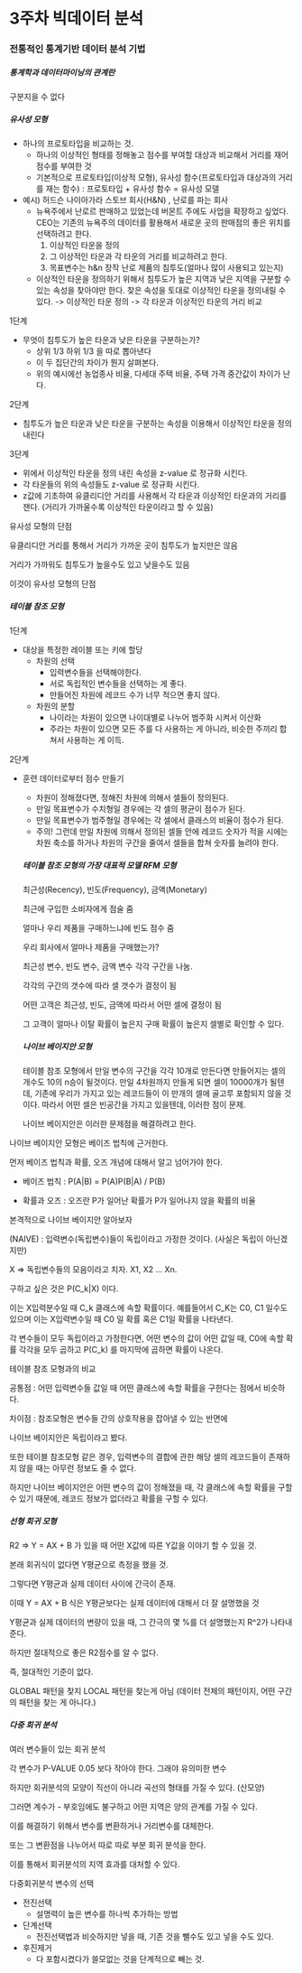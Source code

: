 # 3주차 빅데이터 분석



### 전통적인 통계기반 데이터 분석 기법



##### 통계학과 데이터마이닝의 관계란



구분지을 수 없다



##### 유사성 모형



- 하나의 프로토타입을 비교하는 것.
  - 하나의 이상적인 형태를 정해놓고 점수를 부여할 대상과 비교해서 거리를 재어 점수를 부여한 것
  - 기본적으로 프로토타입(이상적 모형), 유사성 함수(프로토타입과 대상과의 거리를 재는 함수) : 프로토타입 + 유사성 함수 = 유사성 모델
- 예시) 허드슨 나이아가라 스토브 회사(H&N) , 난로를 파는 회사
  - 뉴욕주에서 난로르 판매하고 있었는데 버몬트 주에도 사업을 확장하고 싶었다. CEO는 기존의 뉴욕주의 데이터를 활용해서 새로운 곳의 판매점의 좋은 위치를 선택하려고 한다.
    1. 이상적인 타운을 정의
    2. 그 이상적인 타운과 각 타운의 거리를 비교하려고 한다.
    3. 목표변수는 h&n 장작 난로 제품의 침투도(얼마나 많이 사용되고 있는지)
  - 이상적인 타운을 정의하기 위해서 침투도가 높은 지역과 낮은 지역을 구분할 수 있는 속성을 찾아야만 한다. 찾은 속성을 토대로 이상적인 타운을 정의내릴 수 있다. -> 이상적인 타운 정의 -> 각 타운과 이상적인 타운의 거리 비교



1단계

- 무엇이 침투도가 높은 타운과 낮은 타운을 구분하는가?
  - 상위 1/3 하위 1/3 을 따로 뽑아낸다
  - 이 두 집단간의 차이가 뭔지 살펴본다.
  - 위의 예시에선 농업종사 비율, 다세대 주택 비율, 주택 가격 중간값이 차이가 난다.

2단계

- 침투도가 높은 타운과 낮은 타운을 구분하는 속성을 이용해서 이상적인 타운을 정의 내린다

3단계

- 위에서 이상적인 타운을 정의 내린 속성을 z-value 로 정규화 시킨다.
- 각 타운들의 위의 속성들도 z-value 로 정규화 시킨다.
- z값에 기초하여 유클리디안 거리를 사용해서 각 타운과 이상적인 타운과의 거리를 잰다. (거리가 가까울수록 이상적인 타운이라고 할 수 있음)



유사성 모형의 단점



유클리디안 거리를 통해서 거리가 가까운 곳이 침투도가 높지만은 않음

거리가 가까워도 침투도가 높을수도 있고 낮을수도 있음

이것이 유사성 모형의 단점



##### 테이블 참조 모형



1단계

- 대상을 특정한 레이블 또는 키에 할당
  - 차원의 선택
    - 입력변수들을 선택해야한다. 
    - 서로 독립적인 변수들을 선택하는 게 좋다.
    - 만들어진 차원에 레코드 수가 너무 적으면 좋지 않다.
  - 차원의 분할
    - 나이라는 차원이 있으면 나이대별로 나누어 범주화 시켜서 이산화
    - 주라는 차원이 있으면 모든 주를 다 사용하는 게 아니라, 비슷한 주끼리 합쳐서 사용하는 게 이득.

2단계

- 훈련 데이터로부터 점수 만들기

  - 차원이 정해졌다면, 정해진 차원에 의해서 셀들이 정의된다.
  - 만일 목표변수가 수치형일 경우에는 각 셀의 평균이 점수가 된다.
  - 만일 목표변수가 범주형일 경우에는 각 셀에서 클래스의 비율이 점수가 된다.
  - 주의! 그런데 만일 차원에 의해서 정의된 셀들 안에 레코드 숫자가 적을 시에는 차원 축소를 하거나 차원의 구간을 줄여서 셀들을 합쳐 숫자를 늘려야 한다.

  

  

  

  ##### 테이블 참조 모형의 가장 대표적 모델 RFM 모형

  

  최근성(Recency), 빈도(Frequency), 금액(Monetary)

  

  최근에 구입한 소비자에게 점술 줌

  얼마나 우리 제품을 구매하느냐에 빈도 점수 줌

  우리 회사에서 얼마나 제품을 구매했는가?

  

  최근성 변수, 빈도 변수, 금액 변수 각각 구간을 나눔.

  각각의 구간의 갯수에 따라 셀 갯수가 결정이 됨

  어떤 고객은 최근성, 빈도, 금액에 따라서 어떤 셀에 결정이 됨

  그 고객이 얼마나 이탈 확률이 높은지 구매 확률이 높은지 셀별로 확인할 수 있다.

  

  ##### 나이브 베이지안 모형

  

  테이블 참조  모형에서 만일 변수의 구간을 각각 10개로 만든다면 만들어지는 셀의 개수도 10의 n승이 될것이다. 만일 4차원까지 만들게 되면 셀이 10000개가 될텐데, 기존에 우리가 가지고 있는 레코드들이 이 만개의 셀에 골고루 포함되지 않을 것이다. 따라서 어떤 셀은 빈공간을 가지고 있을텐데, 이러한 점이 문제.

  

  나이브 베이지안은 이러한 문제점을 해결하려고 한다.



나이브 베이지안 모형은 베이즈 법칙에 근거한다.

먼저 베이즈 법칙과 확률, 오즈 개념에 대해서 알고 넘어가야 한다.



- 베이즈 법칙 : P(A|B) = P(A)P(B|A) / P(B)



- 확률과 오즈 : 오즈란 P가 일어난 확률가 P가 일어나지 않을 확률의 비율





본격적으로 나이브 베이지안 알아보자



(NAIVE) : 입력변수(독립변수)들이 독립이라고 가정한 것이다. (사실은 독립이 아닌겠지만)



X => 독립변수들의 모음이라고 치자. X1, X2 ... Xn.

구하고 싶은 것은 P(C_k|X) 이다.

이는 X입력분수일 때 C_k 클래스에 속할 확률이다. 예를들어서 C_K는 C0, C1 일수도 있으며 이는 X입력변수일 때 C0 일 확률 혹은 C1일 확률을 나타낸다.



각 변수들이 모두 독립이라고 가정한다면, 어떤 변수의 값이 어떤 값일 때, C0에 속할 확률 각각을 모두 곱하고 P(C_k) 를 마지막에 곱하면 확률이 나온다.



테이블 참조 모형과의 비교



공통점 : 어떤 입력변수들 값일 때 어떤 클래스에 속할 확률을 구한다는 점에서 비슷하다.



차이점 :  참조모형은 변수들 간의 상호작용을 잡아낼 수 있는 반면에 

나이브 베이지안은 독립이라고 봤다.



또한 테이블 참조모형 같은 경우, 입력변수의 결합에 관한 해당 셀의 레코드들이 존재하지 않을 때는 아무런 정보도 줄 수 없다.

하지만 나이브 베이지안은 어떤 변수의 값이 정해졌을 때, 각 클래스에 속할 확률을 구할 수 있기 때문에, 레코드 정보가 없더라고 확률을 구할 수 있다.



##### 선형 회귀 모형



R2 => Y = AX + B 가 있을 때 어떤 X값에 따른 Y값을 이야기 할 수 있을 것.

본래 회귀식이 없다면 Y평균으로 측정을 했을 것.

그렇다면 Y평균과 실제 데이터 사이에 간극이 존재.

이때 Y = AX + B 식은 Y평균보다는 실제 데이터에 대해서 더 잘 설명했을 것

Y평균과 실제 데이터의 변량이 있을 때, 그 간극의 몇 %를 더 설명했는지 R^2가 나타내준다.



하지만 절대적으로 좋은 R2점수를 알 수 없다.

즉, 절대적인 기준이 없다.



GLOBAL 패턴을 찾지 LOCAL 패턴을 찾는게 아님 (데이터 전체의 패턴이지, 어떤 구간의 패턴을 찾는 게 아니다.)



##### 다중 회귀 분석



여러 변수들이 있는 회귀 분석



각 변수가 P-VALUE 0.05 보다 작아야 한다. 그래야 유의미한 변수



하지만 회귀분석의 모양이 직선이 아니라 곡선의 형태를 가질 수 있다. (산모양)

그러면 계수가 - 부호임에도 불구하고 어떤 지역은 양의 관계를 가질 수 있다.



이를 해결하기 위해서 변수를 변환하거나 거리변수를 대체한다.

또는 그 변환점을 나누어서 따로 따로 부분 회귀 분석을 한다.



이를 통해서 회귀분석의 지역 효과를 대처할 수 있다.



다중회귀분석 변수의 선택

- 전진선택
  - 설명력이 높은 변수를 하나씩 추가하는 방법
- 단계선택
  - 전진선택법과 비슷하지만 넣을 때, 기존 것을 뺄수도 있고 넣을 수도 있다.
- 후진제거
  - 다 포함시켰다가 쓸모없는 것을 단계적으로 빼는 것.

